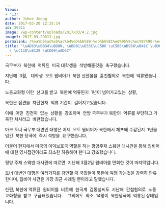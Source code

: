 ```yaml
---
Views:
- '13'
author: Jihee Jeong
date: 2017-03-20 12:35:14
id: 29311
image: /wp-content/uploads/2017/03/4.2.jpg
imagef: 2017-03-29311.jpg
permalink: /%ea%b5%ad%eb%ac%b4%eb%b6%80-%eb%b6%81%ed%95%9c%ec%97%90-%ec%96%b5%eb%a5%98%eb%90%9c-%eb%8c%80%ed%95%99%ec%83%9d-%ec%84%9d%eb%b0%a9-%ec%b4%89%ea%b5%ac/
title: "\uAD6D\uBB34\uBD80, \uBD81\uD55C\uC5D0 \uC5B5\uB958\uB41C \uB300\uD559\uC0DD\
  \ \uC11D\uBC29 \uCD09\uAD6C"
---
```


국무부가  북한에  억류된  미국 대학생을  석방해줄것을  촉구했습니다.

지난해  3월,   대학생  오토 웜비어가  북한 선전물을  훔친혐의로  북한에  억류됐습니다.

노동교화형 이란  선고를 받고  북한에 억류된지  1년이 넘어가고있는  상황,

북한은 접견을  차단한채  억류 기간이  길어지고있습니다.

이에  어떤  진전이  없는  상황을  강조하며  연방 국무부가 북한의  억류를 부당하고 가혹한 처사라고  비판했습니다.

마크 토너 국무부 대변인 대행은 어제  오토 웜비어가 북한에서 체포돼 수감된지  1년을  넘긴  북한 당국에  즉시 석방을  요구했습니다.

더불어 현지에서 미국의 이익보호국 역할을 하는 평양주재 스웨덴 대사관을 통해 웜비어 에 대한 영사접견이라도 최소한 허용해야 한다고 강조했습니다.

평양 주재 스웨덴 대사관에 따르면  지난해 3월2일 웜비어를 면회한 것이 마지막입니다.

토너 대변인 대행은 여러가지를 감안할 때 국민들이 북한에 여행 가는것을 강력히 만류한다며, 웜비어 사건은 가장 최근 사례일 뿐이라고 말했습니다.

한편, 북한에 억류된  윔비어를  비롯해  한국계  김동철씨도  지난해  간첩혐의로  노동교화형을  받고  구금돼있습니다.    그외에도  최소  14명이  북한당국에  억류된 상태입니다.